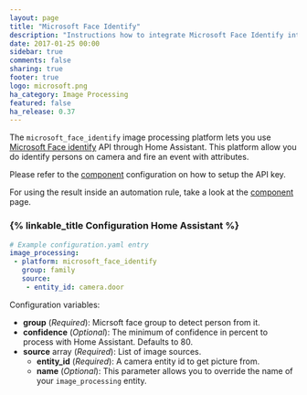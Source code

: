 ```yaml
---
layout: page
title: "Microsoft Face Identify"
description: "Instructions how to integrate Microsoft Face Identify into Home Assistant."
date: 2017-01-25 00:00
sidebar: true
comments: false
sharing: true
footer: true
logo: microsoft.png
ha_category: Image Processing
featured: false
ha_release: 0.37
---
```


The `microsoft_face_identify` image processing platform lets you use [Microsoft Face identify](https://www.microsoft.com/cognitive-services/en-us/) API through Home Assistant. This platform allow you do identify persons on camera and fire an event with attributes.

Please refer to the [component](/components/microsoft_face/) configuration on how to setup the API key.

For using the result inside an automation rule, take a look at the [component](/components/image_processing/) page.

### {% linkable_title Configuration Home Assistant %}

```yaml
# Example configuration.yaml entry
image_processing:
 - platform: microsoft_face_identify
   group: family
   source:
    - entity_id: camera.door
```

Configuration variables:

- **group** (*Required*): Micrsoft face group to detect person from it.
- **confidence** (*Optional*): The minimum of confidence in percent to process with Home Assistant. Defaults to 80.
- **source** array (*Required*): List of image sources.
  - **entity_id** (*Required*): A camera entity id to get picture from.
  - **name** (*Optional*): This parameter allows you to override the name of your `image_processing` entity.
